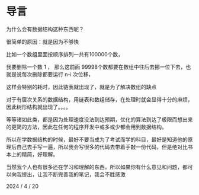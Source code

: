 # 导言

为什么会有数据结构这种东西呢？

很简单的原因：就是因为不够快

比如一个数组里面按顺序排列一共有100000个数，

我要删除一个数 1 ， 那么这前面 99998个数都要在数组中往后去挪一位下去，也就是说每次删除都要运行  n-i 次位移，

这样会特别的耗时，因此链表就出现了，就是为了解决数组的缺点

对于有层次关系的数据结构，用链表和数组储存，在处理时就会显得十分的麻烦，因此树形结构就出现了。。。。

等等诸如此类，都是因为处理速度没法到达预期，优化的算法到达了极限而想出来的更简的方法，因此在任何的程序开发中或多或少都会用到数据结构。

所以在学数据结构的时候，最好不要当成为了考试而学的科目，最好是知道他的原理后自己去手写一遍，所以我会写很多的代码去带着手敲一份代码，但是绝对比书本上的精简，好理解。

当然我个人也有很多还在学习和理解的东西，所以如果你有什么意见和问题，都可以向我提出，让我不断完善我的笔记，我会不胜感激



2024 / 4 / 20
